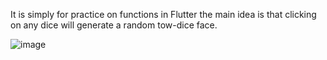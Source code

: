 It is simply for practice on functions in Flutter 
the main idea is that clicking on any dice will generate a random tow-dice face.

![image](https://github.com/user-attachments/assets/0b9da01d-9be4-4257-aca2-83720d1a9c88)
